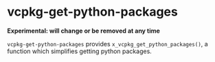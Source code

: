 # vcpkg-get-python-packages

**Experimental: will change or be removed at any time**

`vcpkg-get-python-packages` provides `x_vcpkg_get_python_packages()`, a function which simplifies getting
python packages. 
